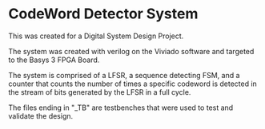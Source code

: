 # CodeWord Detector System

This was created for a Digital System Design Project. 

The system was created with verilog on the Viviado software and targeted to the Basys 3 FPGA Board.

The system is comprised of a LFSR, a sequence detecting FSM, and a counter that counts the number of times a specific codeword is detected in the stream of bits generated by the LFSR in a full cycle.

The files ending in "_TB" are testbenches that were used to test and validate the design.
